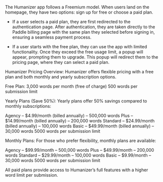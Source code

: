 The Humanizer app follows a Freemium model. When users land on the homepage, they have two options: sign up for free or choose a paid plan.

- If a user selects a paid plan, they are first redirected to the authentication page. After authentication, they are taken directly to the Paddle billing page with the same plan they selected before signing in, ensuring a seamless payment process.

- If a user starts with the free plan, they can use the app with limited functionality. Once they exceed the free usage limit, a popup will appear, prompting them to upgrade. This popup will redirect them to the pricing page, where they can select a paid plan.

Humanizer Pricing Overview:
Humanizer offers flexible pricing with a free plan and both monthly and yearly subscription options.

Free Plan:
3,000 words per month (free of charge)
500 words per submission limit

Yearly Plans (Save 50%):
Yearly plans offer 50% savings compared to monthly subscriptions:

Agency – $4.99/month (billed annually) – 500,000 words
Plus – $14.99/month (billed annually) – 200,000 words
Standard – $24.99/month (billed annually) – 100,000 words
Basic – $49.99/month (billed annually) – 30,000 words
5000 words per submission limit

Monthly Plans:
For those who prefer flexibility, monthly plans are available:

Agency – $99.99/month – 500,000 words
Plus – $49.99/month – 200,000 words
Standard – $29.99/month – 100,000 words
Basic – $9.99/month – 30,000 words
5000 words per submission limit

All paid plans provide access to Humanizer’s full features with a higher word limit per submission.